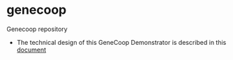 # genecoop

Genecoop repository

* The technical design of this GeneCoop Demonstrator is described in this
[document](Demonstrator/Documentation/Technical_Design/demonstrator_tech_design.md)
